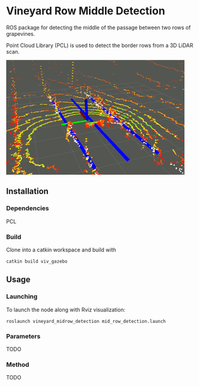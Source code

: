 # Vineyard Row Middle Detection
ROS package for detecting the middle of the passage between two rows of grapevines.

Point Cloud Library (PCL) is used to detect the border rows from a 3D LiDAR scan. 

![viv1](doc/vineyard_mid_row_gif.gif)

## Installation

### Dependencies

PCL

### Build

Clone into a catkin workspace and build with

	catkin build viv_gazebo

## Usage

### Launching

To launch the node along with Rviz visualization:

	roslaunch vineyard_midrow_detection mid_row_detection.launch  

### Parameters
TODO

### Method

TODO 